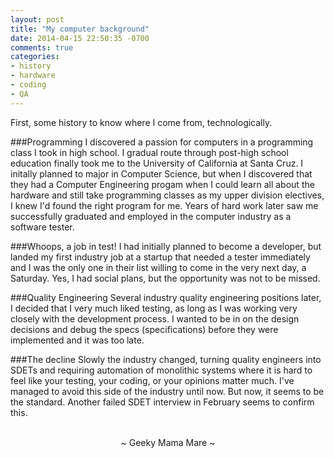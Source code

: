 ```yaml
---
layout: post
title: "My computer background"
date: 2014-04-15 22:50:35 -0700
comments: true
categories:
- history
- hardware
- coding
- QA
---
```

First, some history to know where I come from, technologically.

###Programming
I discovered a passion for computers in a programming class I took in high school.  I gradual route through post-high school education finally took me to the University of California at Santa Cruz.  I initally planned to major in Computer Science, but when I discovered that they had a Computer Engineering progam when I could learn all about the hardware and still take programming classes as my upper division electives, I knew I'd found the right program for me.  Years of hard work later saw me successfully graduated and employed in the computer industry as a software tester.

###Whoops, a job in test!
I had initially planned to become a developer, but landed my first industry job at a startup that needed a tester immediately and I was the only one in their list willing to come in the very next day, a Saturday.  Yes, I had social plans, but the opportunity was not to be missed.

###Quality Engineering
Several industry quality engineering positions later, I decided that I very much liked testing, as long as I was working very closely with the development process.  I wanted to be in on the design decisions and debug the specs (specifications) before they were implemented and it was too late.

###The decline
Slowly the industry changed, turning quality engineers into SDETs and requiring automation of monolithic systems where it is hard to feel like your testing, your coding, or your opinions matter much.  I've managed to avoid this side of the industry until now.  But now, it seems to be the standard.  Another failed SDET interview in February seems to confirm this.

<br>
<center>~ Geeky Mama Mare ~</center>
